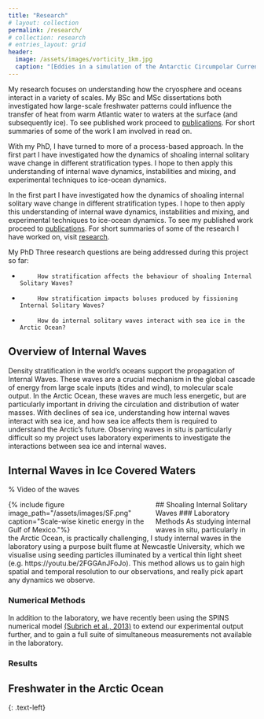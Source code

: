 ```yaml
---
title: "Research"
# layout: collection
permalink: /research/
# collection: research
# entries_layout: grid
header:
  image: /assets/images/vorticity_1km.jpg
  caption: "[Eddies in a simulation of the Antarctic Circumpolar Current.](/assets/documents/Balwada_et_al2018.pdf)"
---
```


My research focuses on understanding how the cryosphere and oceans interact in a variety of scales. My BSc and MSc dissertations both investigated how large-scale freshwater patterns could influence the transfer of heat from warm Atlantic water to waters at the surface (and subsequently ice). To see published work proceed to [publications](/publications). For short summaries of some of the work I am involved in read on. 

With my PhD, I have turned to more of a process-based approach. In the first part I have investigated how the dynamics of shoaling internal solitary wave change in different stratification types. I hope to then apply this understanding of internal wave dynamics, instabilities and mixing, and experimental techniques to ice-ocean dynamics.

In the first part I have investigated how the dynamics of shoaling internal solitary wave change in different stratification types. I hope to then apply this understanding of internal wave dynamics, instabilities and mixing, and experimental techniques to ice-ocean dynamics. To see my published work proceed to [publications](/publications). For short summaries of some of the research I have worked on, visit [research](/research). 

My PhD  Three research questions are being addressed during this project so far:

-          How stratification affects the behaviour of shoaling Internal Solitary Waves?
-          How stratification impacts boluses produced by fissioning Internal Solitary Waves?
-          How do internal solitary waves interact with sea ice in the Arctic Ocean?

## Overview of Internal Waves
Density stratification in the world’s oceans support the propagation of Internal Waves. These waves are a crucial mechanism in the global cascade of energy from large scale inputs (tides and wind), to molecular scale output. In the Arctic Ocean, these waves are much less energetic, but are particularly important in driving the circulation and distribution of water masses. With declines of sea ice, understanding how internal waves interact with sea ice, and how sea ice affects them is required to understand the Arctic’s future. Observing waves in situ is particularly difficult so my project uses laboratory experiments to investigate the interactions between sea ice and internal waves.


## Internal Waves in Ice Covered Waters
% Video of the waves
<div style="width:300px; float: left">
    {% include figure image_path="/assets/images/SF.png" caption="Scale-wise kinetic energy in the Gulf of Mexico."%}
</div>
## Shoaling Internal Solitary Waves 
### Laboratory Methods
As studying internal waves in situ, particularly in the Arctic Ocean, is practically challenging, I study internal waves in the laboratory using a purpose built flume at Newcastle University, which we visualise using seeding particles illuminated by a vertical thin light sheet (e.g. https://youtu.be/2FGGAnJFoJo). This method allows us to gain high spatial and temporal resolution to our observations, and really pick apart any dynamics we observe.

### Numerical Methods
In addition to the laboratory, we have recently been using the SPINS numerical model [(Subrich et al., 2013)](https://doi.org/10.1002/fld.3788) to extend our experimental output further, and to gain a full suite of simultaneous measurements not available in the laboratory.

### Results


## Freshwater in the Arctic Ocean


{: .text-left}

